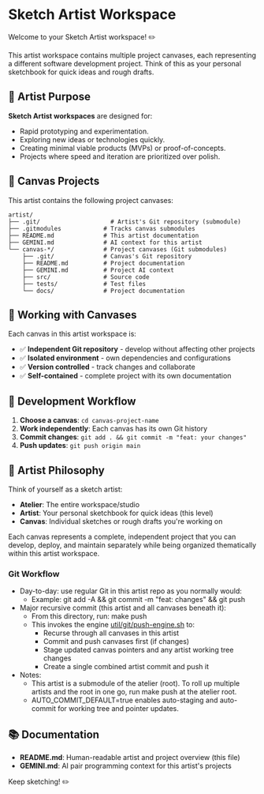 # Sketch Artist Workspace

Welcome to your Sketch Artist workspace! ✏️

This artist workspace contains multiple project canvases, each representing a different software development project. Think of this as your personal sketchbook for quick ideas and rough drafts.

## 🎯 Artist Purpose

**Sketch Artist workspaces** are designed for:
- Rapid prototyping and experimentation.
- Exploring new ideas or technologies quickly.
- Creating minimal viable products (MVPs) or proof-of-concepts.
- Projects where speed and iteration are prioritized over polish.

## 📁 Canvas Projects

This artist contains the following project canvases:
```
artist/
├── .git/                    # Artist's Git repository (submodule)
├── .gitmodules            # Tracks canvas submodules
├── README.md              # This artist documentation
├── GEMINI.md              # AI context for this artist
└── canvas-*/              # Project canvases (Git submodules)
    ├── .git/              # Canvas's Git repository
    ├── README.md          # Project documentation
    ├── GEMINI.md          # Project AI context
    ├── src/               # Source code
    ├── tests/             # Test files
    └── docs/              # Project documentation
```

## 🚀 Working with Canvases

Each canvas in this artist workspace is:
- ✅ **Independent Git repository** - develop without affecting other projects
- ✅ **Isolated environment** - own dependencies and configurations
- ✅ **Version controlled** - track changes and collaborate
- ✅ **Self-contained** - complete project with its own documentation

## 🔄 Development Workflow

1. **Choose a canvas**: `cd canvas-project-name`
2. **Work independently**: Each canvas has its own Git history
3. **Commit changes**: `git add . && git commit -m "feat: your changes"`
4. **Push updates**: `git push origin main`

## 🎨 Artist Philosophy

Think of yourself as a sketch artist:
- **Atelier**: The entire workspace/studio
- **Artist**: Your personal sketchbook for quick ideas (this level)
- **Canvas**: Individual sketches or rough drafts you're working on

Each canvas represents a complete, independent project that you can develop, deploy, and maintain separately while being organized thematically within this artist workspace.

### Git Workflow

- Day-to-day: use regular Git in this artist repo as you normally would:
  - Example: git add -A && git commit -m "feat: changes" && git push
- Major recursive commit (this artist and all canvases beneath it):
  - From this directory, run: make push
  - This invokes the engine [util/git/push-engine.sh](util/git/push-engine.sh:1) to:
    - Recurse through all canvases in this artist
    - Commit and push canvases first (if changes)
    - Stage updated canvas pointers and any artist working tree changes
    - Create a single combined artist commit and push it
- Notes:
  - This artist is a submodule of the atelier (root). To roll up multiple artists and the root in one go, run make push at the atelier root.
  - AUTO_COMMIT_DEFAULT=true enables auto-staging and auto-commit for working tree and pointer updates.

## 📚 Documentation

- **README.md**: Human-readable artist and project overview (this file)
- **GEMINI.md**: AI pair programming context for this artist's projects

Keep sketching! ✏️
